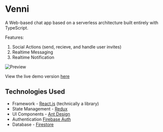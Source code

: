 # Venni

A Web-based chat app based on a serverless architecture built entirely with TypeScript.

Features:
1. Social Actions (send, recieve, and handle user invites)
2. Realtime Messaging
3. Realtime Notification

![Preview](https://res.cloudinary.com/dujgeiasu/image/upload/v1569590498/Screenshot_2019-09-27_at_2.17.49_PM_cs3ona.png)

View the live demo version [here](https://venni-235518.firebaseapp.com/)

## Technologies Used
- Framework - [React.js](https://reactjs.org/) (technically a library)
- State Management - [Redux](https://redux.js.org/)
- UI Components - [Ant Design](https://ant.design/)
- Authentication [Firebase Auth](https://firebase.google.com/docs/auth/)
- Database - [Firestore](https://firebase.google.com/docs/firestore/)
